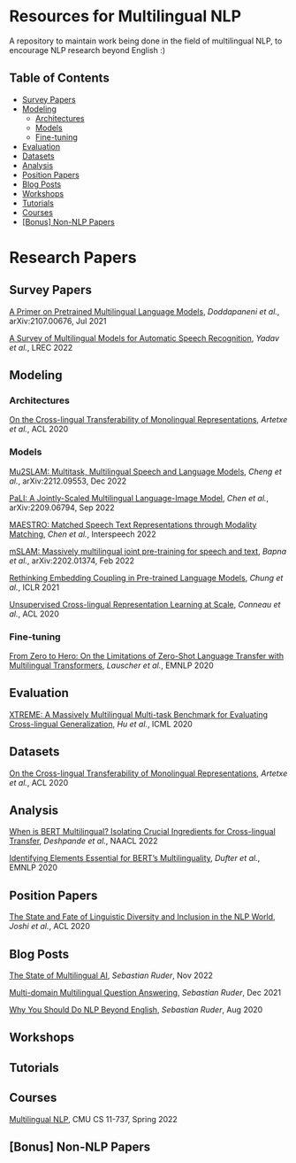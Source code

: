 # Resources for Multilingual NLP
A repository to maintain work being done in the field of multilingual NLP, to encourage NLP research beyond English :)

## Table of Contents

* [Survey Papers](#survey-papers)
* [Modeling](#modeling)
  * [Architectures](#architectures)
  * [Models](#models)
  * [Fine-tuning](#fine-tuning)
* [Evaluation](#evaluation)
* [Datasets](#datasets)
* [Analysis](#analysis)
* [Position Papers](#position-papers)
* [Blog Posts](#blog-posts)
* [Workshops](#workshops)
* [Tutorials](#tutorials)
* [Courses](#courses)
* [\[Bonus\] Non-NLP Papers](#bonus-non-nlp-papers)

# Research Papers

## Survey Papers
[A Primer on Pretrained Multilingual Language Models](https://arxiv.org/abs/2107.00676), *Doddapaneni et al.*, arXiv:2107.00676, Jul 2021

[A Survey of Multilingual Models for Automatic Speech Recognition](https://aclanthology.org/2022.lrec-1.542/), *Yadav et al.*, LREC 2022

## Modeling

### Architectures
[On the Cross-lingual Transferability of Monolingual Representations](https://arxiv.org/abs/1910.11856), *Artetxe et al.*, ACL 2020 

### Models
[Mu2SLAM: Multitask, Multilingual Speech and Language Models](https://arxiv.org/abs/2212.09553), *Cheng et al.*, arXiv:2212.09553, Dec 2022

[PaLI: A Jointly-Scaled Multilingual Language-Image Model](https://arxiv.org/abs/2209.06794), *Chen et al.*, arXiv:2209.06794, Sep 2022

[MAESTRO: Matched Speech Text Representations through Modality Matching](https://arxiv.org/abs/2204.03409), *Chen et al.*, Interspeech 2022

[mSLAM: Massively multilingual joint pre-training for speech and text](https://arxiv.org/abs/2202.01374), *Bapna et al.*, arXiv:2202.01374, Feb 2022

[Rethinking Embedding Coupling in Pre-trained Language Models](https://openreview.net/forum?id=xpFFI_NtgpW), *Chung et al.*, ICLR 2021

[Unsupervised Cross-lingual Representation Learning at Scale](https://arxiv.org/abs/1911.02116), *Conneau et al.*, ACL 2020

### Fine-tuning
[From Zero to Hero: On the Limitations of Zero-Shot Language Transfer with Multilingual Transformers](https://aclanthology.org/2020.emnlp-main.363/), *Lauscher et al.*, EMNLP 2020


## Evaluation
[XTREME: A Massively Multilingual Multi-task Benchmark for Evaluating Cross-lingual Generalization](https://arxiv.org/abs/2003.11080), *Hu et al.*, ICML 2020


## Datasets
[On the Cross-lingual Transferability of Monolingual Representations](https://arxiv.org/abs/1910.11856), *Artetxe et al.*, ACL 2020 

## Analysis
[When is BERT Multilingual? Isolating Crucial Ingredients for Cross-lingual Transfer](https://aclanthology.org/2022.naacl-main.264/), *Deshpande et al.*, NAACL 2022

[Identifying Elements Essential for BERT’s Multilinguality](https://aclanthology.org/2020.emnlp-main.358/), *Dufter et al.*, EMNLP 2020


## Position Papers
[The State and Fate of Linguistic Diversity and Inclusion in the NLP World](https://aclanthology.org/2020.acl-main.560/), *Joshi et al.*, ACL 2020


## Blog Posts
[The State of Multilingual AI](https://ruder.io/state-of-multilingual-ai/), *Sebastian Ruder*, Nov 2022

[Multi-domain Multilingual Question Answering](https://ruder.io/multi-qa-tutorial/), *Sebastian Ruder*, Dec 2021

[Why You Should Do NLP Beyond English](https://ruder.io/nlp-beyond-english/), *Sebastian Ruder*, Aug 2020



## Workshops

## Tutorials

## Courses
[Multilingual NLP](http://phontron.com/class/multiling2022/), CMU CS 11-737, Spring 2022

## [Bonus] Non-NLP Papers



